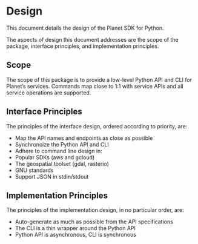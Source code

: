 # Design

This document details the design of the Planet SDK for Python.

The aspects of design this document addresses are the scope of the package,
interface principles, and implementation principles.

## Scope

The scope of this package is to provide a low-level Python API and CLI for
Planet’s services. Commands map close to 1:1 with service APIs and all service
operations are supported.


## Interface Principles

The principles of the interface design, ordered according to priority, are:
* Map the API names and endpoints as close as possible
* Synchronoize the Python API and CLI
* Adhere to command line design in:
 * Popular SDKs (aws and gcloud)
 * The geospatial toolset (gdal, rasterio)
 * GNU standards
* Support JSON in stdin/stdout


## Implementation Principles

The principles of the implementation design, in no particular order, are:

* Auto-generate as much as possible from the API specifications
* The CLI is a thin wrapper around the Python API
* Python API is asynchronous, CLI is synchronous
